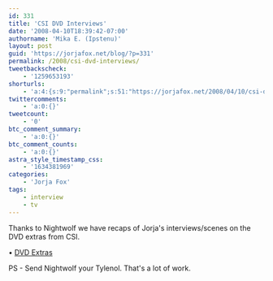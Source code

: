 ```yaml
---
id: 331
title: 'CSI DVD Interviews'
date: '2008-04-10T18:39:42-07:00'
authorname: 'Mika E. (Ipstenu)'
layout: post
guid: 'https://jorjafox.net/blog/?p=331'
permalink: /2008/csi-dvd-interviews/
tweetbackscheck:
    - '1259653193'
shorturls:
    - 'a:4:{s:9:"permalink";s:51:"https://jorjafox.net/2008/04/10/csi-dvd-interviews/";s:7:"tinyurl";s:25:"http://tinyurl.com/layjzc";s:4:"isgd";s:18:"http://is.gd/53NEZ";s:5:"bitly";s:20:"http://bit.ly/6uDfHO";}'
twittercomments:
    - 'a:0:{}'
tweetcount:
    - '0'
btc_comment_summary:
    - 'a:0:{}'
btc_comment_counts:
    - 'a:0:{}'
astra_style_timestamp_css:
    - '1634381969'
categories:
    - 'Jorja Fox'
tags:
    - interview
    - tv
---
```


Thanks to Nightwolf we have recaps of Jorja's interviews/scenes on the DVD extras from CSI.

&bull; <a href="https://jorjafox.net/wiki/Interviews#DVD_Extras">DVD Extras</a>

PS - Send Nightwolf your Tylenol. That's a lot of work.
